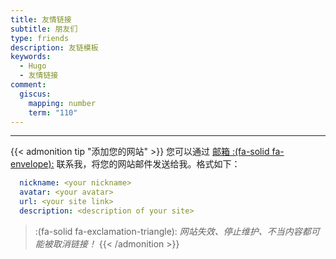 ```yaml
---
title: 友情链接
subtitle: 朋友们
type: friends
description: 友链模板
keywords:
  - Hugo
  - 友情链接
comment:
  giscus:
    mapping: number
    term: "110"
---
```


---

{{< admonition tip "添加您的网站" >}}
您可以通过 [邮箱 :(fa-solid fa-envelope):](mailto:yangxx@88.com) 联系我，将您的网站邮件发送给我。格式如下：

```yml
  nickname: <your nickname>
  avatar: <your avatar>
  url: <your site link>
  description: <description of your site>
```

> :(fa-solid fa-exclamation-triangle): *网站失效、停止维护、不当内容都可能被取消链接！*
{{< /admonition >}}